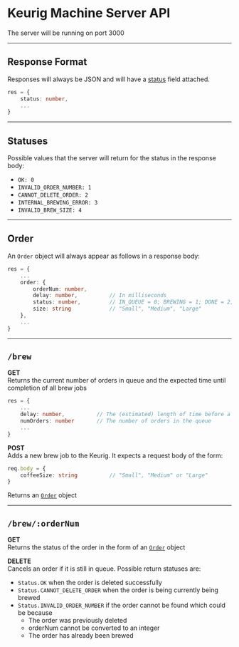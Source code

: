 # Keurig Machine Server API

The server will be running on port 3000

---

## Response Format
Responses will always be JSON and will have a [status](#statuses) field attached.
```typescript
res = {
    status: number,
    ...
}
```

---

## Statuses
Possible values that the server will return for the status in the response body:
- `OK: 0`
- `INVALID_ORDER_NUMBER: 1`
- `CANNOT_DELETE_ORDER: 2`
- `INTERNAL_BREWING_ERROR: 3`
- `INVALID_BREW_SIZE: 4`

---

## Order
An `Order` object will always appear as follows in a response body:
```typescript
res = {
    ...
    order: {
        orderNum: number,
        delay: number,          // In milliseconds
        status: number,         // IN_QUEUE = 0; BREWING = 1; DONE = 2;
        size: string            // "Small", "Medium", "Large"
    },
    ...
}
```

---

## `/brew`

**GET**  
Returns the current number of orders in queue and the expected time until completion of all brew jobs
```typescript
res = {
    ...
    delay: number,          // The (estimated) length of time before a new order will get brewed
    numOrders: number       // The number of orders in the queue
    ...
}
```

**POST**  
Adds a new brew job to the Keurig. It expects a request body of the form:
```typescript
req.body = {
    coffeeSize: string          // "Small", "Medium" or "Large"
}
```
Returns an [`Order`](#order) object

---

## `/brew/:orderNum`

**GET**  
Returns the status of the order in the form of an [`Order`](#order) object

**DELETE**  
Cancels an order if it is still in queue. 
Possible return statuses are:
- `Status.OK` when the order is deleted successfully
- `Status.CANNOT_DELETE_ORDER` when the order is being currently being brewed
- `Status.INVALID_ORDER_NUMBER` if the order cannot be found which could be because
    - The order was previously deleted
    - orderNum cannot be converted to an integer
    - The order has already been brewed